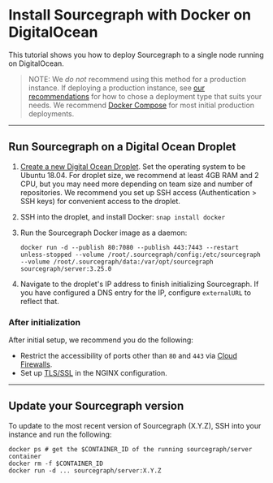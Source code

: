 # Install Sourcegraph with Docker on DigitalOcean

This tutorial shows you how to deploy Sourcegraph to a single node running on DigitalOcean.

> NOTE: We *do not* recommend using this method for a production instance. If deploying a production instance, see [our recommendations](../index.md) for how to chose a deployment type that suits your needs. We recommend [Docker Compose](../docker-compose/digitalocean.md) for most initial production deployments.


---

## Run Sourcegraph on a Digital Ocean Droplet

1. [Create a new Digital Ocean Droplet](https://cloud.digitalocean.com/droplets/new). Set the
   operating system to be Ubuntu 18.04. For droplet size, we recommend at least 4GB RAM and 2 CPU,
   but you may need more depending on team size and number of repositories. We recommend you set up
   SSH access (Authentication > SSH keys) for convenient access to the droplet.
1. SSH into the droplet, and install Docker: `snap install docker`
1. Run the Sourcegraph Docker image as a daemon:

   ```
   docker run -d --publish 80:7080 --publish 443:7443 --restart unless-stopped --volume /root/.sourcegraph/config:/etc/sourcegraph --volume /root/.sourcegraph/data:/var/opt/sourcegraph sourcegraph/server:3.25.0
   ```
1. Navigate to the droplet's IP address to finish initializing Sourcegraph. If you have configured a
   DNS entry for the IP, configure `externalURL` to reflect that.

### After initialization

After initial setup, we recommend you do the following:

* Restrict the accessibility of ports other than `80` and `443` via [Cloud
  Firewalls](https://www.digitalocean.com/docs/networking/firewalls/quickstart/).
* Set up [TLS/SSL](../../http_https_configuration.md#nginx-ssl-https-configuration) in the NGINX configuration.

---

## Update your Sourcegraph version

To update to the most recent version of Sourcegraph (X.Y.Z), SSH into your instance and run the following:

```
docker ps # get the $CONTAINER_ID of the running sourcegraph/server container
docker rm -f $CONTAINER_ID
docker run -d ... sourcegraph/server:X.Y.Z
```
